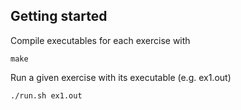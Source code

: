 ## Getting started

Compile executables for each exercise with

```
make
```

Run a given exercise with its executable (e.g. ex1.out)

```
./run.sh ex1.out
```
